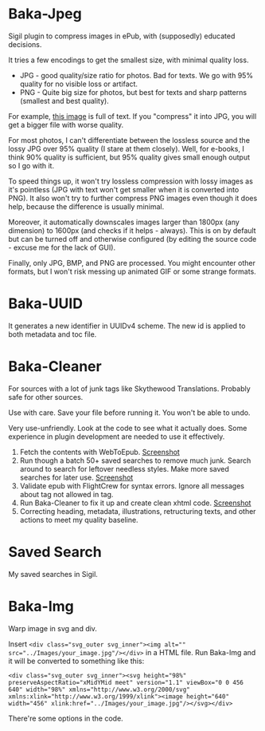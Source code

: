 # Baka-Jpeg

Sigil plugin to compress images in ePub, with (supposedly) educated decisions.

It tries a few encodings to get the smallest size, with minimal quality loss.
- JPG - good quality/size ratio for photos. Bad for texts. We go with 95% quality for no visible loss or artifact.
- PNG - Quite big size for photos, but best for texts and sharp patterns (smallest and best quality). 

For example, [this image](https://i.imgur.com/6GVYJxC.png) is full of text. If you "compress" it into JPG, you will get a bigger file with worse quality.

For most photos, I can't differentiate between the lossless source and the lossy JPG over 95% quality (I stare at them closely). Well, for e-books, I think 90% quality is sufficient, but 95% quality gives small enough output so I go with it.

To speed things up, it won't try lossless compression with lossy images as it's pointless (JPG with text won't get smaller when it is converted into PNG). It also won't try to further compress PNG images even though it does help, because the difference is usually minimal.

Moreover, it automatically downscales images larger than 1800px (any dimension) to 1600px (and checks if it helps - always). This is on by default but can be turned off and otherwise configured (by editing the source code - excuse me for the lack of GUI).

Finally, only JPG, BMP, and PNG are processed. You might encounter other formats, but I won't risk messing up animated GIF or some strange formats.

# Baka-UUID

It generates a new identifier in UUIDv4 scheme. The new id is applied to both metadata and toc file.

# Baka-Cleaner

For sources with a lot of junk tags like Skythewood Translations. Probably safe for other sources.

Use with care. Save your file before running it. You won't be able to undo.

Very use-unfriendly. Look at the code to see what it actually does. Some experience in plugin development are needed to use it effectively.

1. Fetch the contents with WebToEpub. [Screenshot](https://i.imgur.com/v0fZL8K.png)
2. Run though a batch 50+ saved searches to remove much junk. Search around to search for leftover needless styles. Make more saved searches for later use. [Screenshot](https://i.imgur.com/sJ4z5yp.png)
3. Validate epub with FlightCrew for syntax errors. Ignore all messages about <x> tag not allowed in <y> tag.
4. Run Baka-Cleaner to fix it up and create clean xhtml code. [Screenshot](https://i.imgur.com/ezSbL8O.png)
5. Correcting heading, metadata, illustrations, retructuring texts, and other actions to meet my quality baseline.

# Saved Search

My saved searches in Sigil.

# Baka-Img

Warp image in svg and div. 

Insert `<div class="svg_outer svg_inner"><img alt="" src="../Images/your_image.jpg"/></div>` in a HTML file. Run Baka-Img and it will be converted to something like this:

`<div class="svg_outer svg_inner"><svg height="98%" preserveAspectRatio="xMidYMid meet" version="1.1" viewBox="0 0 456 640" width="98%" xmlns="http://www.w3.org/2000/svg" xmlns:xlink="http://www.w3.org/1999/xlink"><image height="640" width="456" xlink:href="../Images/your_image.jpg"/></svg></div>`

There're some options in the code.
